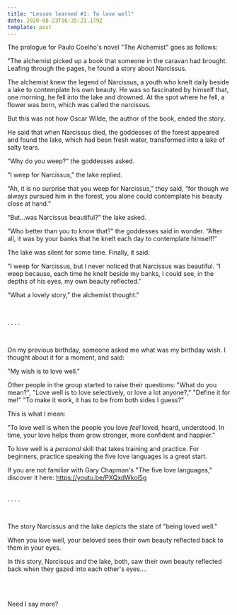 ```yaml
---
title: "Lesson learned #1: To love well"
date: 2020-08-23T16:35:21.179Z
template: post
---
```

The prologue for Paulo Coelho's novel "The Alchemist" goes as follows: 

"The alchemist picked up a book that someone in the caravan had brought. Leafing through the pages, he found a story about Narcissus.

The alchemist knew the legend of Narcissus, a youth who knelt daily beside a lake to contemplate his own beauty. He was so fascinated by himself that, one morning, he fell into the lake and drowned. At the spot where he fell, a flower was born, which was called the narcissus.

But this was not how Oscar Wilde, the author of the book, ended the story.

He said that when Narcissus died, the goddesses of the forest appeared and found the lake, which had been fresh water, transformed into a lake of salty tears.

“Why do you weep?” the goddesses asked.

“I weep for Narcissus,” the lake replied.

“Ah, it is no surprise that you weep for Narcissus,” they said, “for though we always pursued him in the forest, you alone could contemplate his beauty close at hand.”

“But…was Narcissus beautiful?” the lake asked.

“Who better than you to know that?” the goddesses said in wonder. “After all, it was by your banks that he knelt each day to contemplate himself!”

The lake was silent for some time. Finally, it said:

“I weep for Narcissus, but I never noticed that Narcissus was beautiful.
“I weep because, each time he knelt beside my banks, I could see, in the depths of his eyes, my own beauty reflected.”

“What a lovely story,” the alchemist thought."

 <br>

. . . .

 <br>

On my previous birthday, someone asked me what was my birthday wish. I thought about it for a moment, and said:



"My wish is to love well."



Other people in the group started to raise their questions: "What do you mean?", "Love well is to love selectively, or love a lot anyone?," "Define it for me!" "To make it work, it has to be from both sides I guess?"



This is what I mean:



"To love well is when the people you love <i>feel</i>  loved, heard, understood. In time, your love helps them grow stronger, more confident and happier."



To love well is a <i>personal </i>skill that takes training and practice. For beginners, practice speaking the five love languages is a great start.



If you are not familiar with Gary Chapman's "The five love languages," discover it here: <https://youtu.be/PXQxdWkol5g>\
 <br>

. . . .

 <br>

The story Narcissus and the lake depicts the state of "being loved well."



When you love well, your beloved sees their own beauty reflected back to them in your eyes.



In this story, Narcissus and the lake, both, saw their own beauty reflected back  when they gazed into each other's eyes....

<br> <br> 

Need I say more?